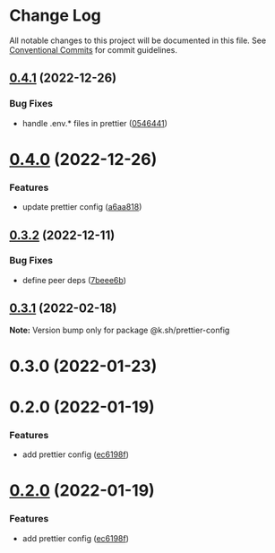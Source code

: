 # Change Log

All notable changes to this project will be documented in this file.
See [Conventional Commits](https://conventionalcommits.org) for commit guidelines.

## [0.4.1](https://github.com/karolis-sh/configs/compare/@k.sh/prettier-config@0.4.0...@k.sh/prettier-config@0.4.1) (2022-12-26)

### Bug Fixes

- handle .env.\* files in prettier ([0546441](https://github.com/karolis-sh/configs/commit/05464419deeb3693a5b8d364aad60c3c1cdde0c5))

# [0.4.0](https://github.com/karolis-sh/configs/compare/@k.sh/prettier-config@0.3.2...@k.sh/prettier-config@0.4.0) (2022-12-26)

### Features

- update prettier config ([a6aa818](https://github.com/karolis-sh/configs/commit/a6aa8186d1259c03b56751771db4ea2dae7d29af))

## [0.3.2](https://github.com/karolis-sh/configs/compare/@k.sh/prettier-config@0.3.1...@k.sh/prettier-config@0.3.2) (2022-12-11)

### Bug Fixes

- define peer deps ([7beee6b](https://github.com/karolis-sh/configs/commit/7beee6b5725833031969b56f8c989b884a6ffb64))

## [0.3.1](https://github.com/karolis-sh/configs/compare/@k.sh/prettier-config@0.3.0...@k.sh/prettier-config@0.3.1) (2022-02-18)

**Note:** Version bump only for package @k.sh/prettier-config

# 0.3.0 (2022-01-23)

# 0.2.0 (2022-01-19)

### Features

- add prettier config ([ec6198f](https://github.com/karolis-sh/configs/commit/ec6198fefb4c02838cc75486306c31d71fccb2e7))

# [0.2.0](https://github.com/karolis-sh/configs/compare/v0.1.0...v0.2.0) (2022-01-19)

### Features

- add prettier config ([ec6198f](https://github.com/karolis-sh/configs/commit/ec6198fefb4c02838cc75486306c31d71fccb2e7))
